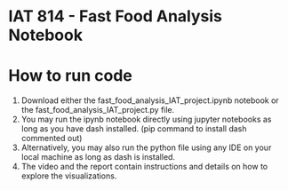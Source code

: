 # IAT 814 - Fast Food Analysis Notebook

# How to run code

1. Download either the fast_food_analysis_IAT_project.ipynb notebook or the fast_food_analysis_IAT_project.py file.
2. You may run the ipynb notebook directly using jupyter notebooks as long as you have dash installed. (pip command to install dash commented out)
3. Alternatively, you may also run the python file using any IDE on your local machine as long as dash is installed.
4. The video and the report contain instructions and details on how to explore the visualizations.
